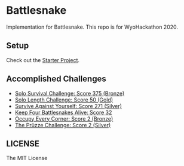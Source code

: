 # Battlesnake

Implementation for Battlesnake. This repo is for WyoHackathon 2020.

## Setup

Check out the [Starter Project](https://github.com/BattlesnakeOfficial/starter-snake-node).

## Accomplished Challenges

- [Solo Survival Challenge: Score 375 (Bronze)](https://play.battlesnake.com/g/d2f9e6cc-5447-4635-b5b5-ba536b61a859/)
- [Solo Length Challenge: Score 50 (Gold)](https://play.battlesnake.com/g/04a539bd-52f5-406c-b8be-1da25f4966c7/)
- [Survive Against Yourself: Score 271 (Silver)](https://play.battlesnake.com/g/337043af-5f8d-4bff-b29a-0d91e8c6ff07/)
- [Keep Four Battlesnakes Alive: Score 32](https://play.battlesnake.com/g/93d02b03-255d-42e6-ad6e-85a411544010/)
- [Occupy Every Corner: Score 2 (Bronze)](https://play.battlesnake.com/g/763fa785-11b3-4d81-9c29-d98bcc47f45f/)
- [The Prüzze Challenge: Score 2 (Silver)](https://play.battlesnake.com/g/d0d4a73d-7454-49ef-8aa7-90865ba81dae/)

## LICENSE

The MIT License
